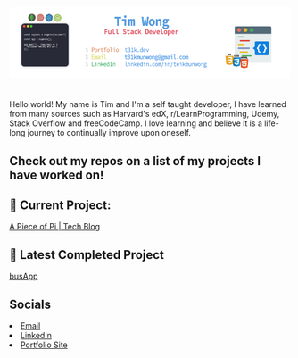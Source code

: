 <img align="center" src="https://raw.githubusercontent.com/T31K/T31K/master/BG%20linkedin%20NEW.jpg"/>   

#
<p> Hello world! My name is Tim and I'm a self taught developer, I have learned from many sources such as
Harvard's edX, r/LearnProgramming, Udemy, Stack Overflow and freeCodeCamp. I love learning and believe it is a life-long journey to continually improve upon oneself.
  
## Check out my repos on a list of my projects I have worked on!


## 🔭 Current Project: 
<a href="https://github.com/T31K/A-Piece-ofPi">A Piece of Pi | Tech Blog</a>

## :star2: Latest Completed Project
<a href="https://thebusetaapp.herokuapp.com">busApp</a>

## Socials
<li><a href="mailto:t31kmunwong@gmail.com">Email</a></li>
<li><a href="https://linkedin.com/in/teikmunwong">LinkedIn</a></li>
<li><a href="https://t31k.dev">Portfolio Site</a></li>
